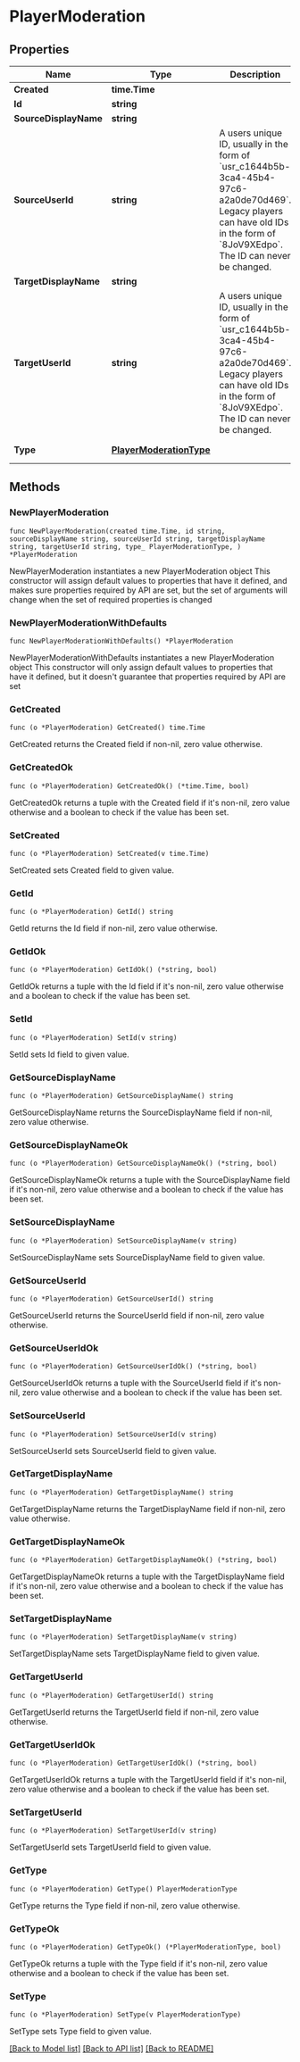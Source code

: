# PlayerModeration

## Properties

Name | Type | Description | Notes
------------ | ------------- | ------------- | -------------
**Created** | **time.Time** |  | 
**Id** | **string** |  | 
**SourceDisplayName** | **string** |  | 
**SourceUserId** | **string** | A users unique ID, usually in the form of &#x60;usr_c1644b5b-3ca4-45b4-97c6-a2a0de70d469&#x60;. Legacy players can have old IDs in the form of &#x60;8JoV9XEdpo&#x60;. The ID can never be changed. | 
**TargetDisplayName** | **string** |  | 
**TargetUserId** | **string** | A users unique ID, usually in the form of &#x60;usr_c1644b5b-3ca4-45b4-97c6-a2a0de70d469&#x60;. Legacy players can have old IDs in the form of &#x60;8JoV9XEdpo&#x60;. The ID can never be changed. | 
**Type** | [**PlayerModerationType**](PlayerModerationType.md) |  | [default to PLAYERMODERATIONTYPE_UNMUTE]

## Methods

### NewPlayerModeration

`func NewPlayerModeration(created time.Time, id string, sourceDisplayName string, sourceUserId string, targetDisplayName string, targetUserId string, type_ PlayerModerationType, ) *PlayerModeration`

NewPlayerModeration instantiates a new PlayerModeration object
This constructor will assign default values to properties that have it defined,
and makes sure properties required by API are set, but the set of arguments
will change when the set of required properties is changed

### NewPlayerModerationWithDefaults

`func NewPlayerModerationWithDefaults() *PlayerModeration`

NewPlayerModerationWithDefaults instantiates a new PlayerModeration object
This constructor will only assign default values to properties that have it defined,
but it doesn't guarantee that properties required by API are set

### GetCreated

`func (o *PlayerModeration) GetCreated() time.Time`

GetCreated returns the Created field if non-nil, zero value otherwise.

### GetCreatedOk

`func (o *PlayerModeration) GetCreatedOk() (*time.Time, bool)`

GetCreatedOk returns a tuple with the Created field if it's non-nil, zero value otherwise
and a boolean to check if the value has been set.

### SetCreated

`func (o *PlayerModeration) SetCreated(v time.Time)`

SetCreated sets Created field to given value.


### GetId

`func (o *PlayerModeration) GetId() string`

GetId returns the Id field if non-nil, zero value otherwise.

### GetIdOk

`func (o *PlayerModeration) GetIdOk() (*string, bool)`

GetIdOk returns a tuple with the Id field if it's non-nil, zero value otherwise
and a boolean to check if the value has been set.

### SetId

`func (o *PlayerModeration) SetId(v string)`

SetId sets Id field to given value.


### GetSourceDisplayName

`func (o *PlayerModeration) GetSourceDisplayName() string`

GetSourceDisplayName returns the SourceDisplayName field if non-nil, zero value otherwise.

### GetSourceDisplayNameOk

`func (o *PlayerModeration) GetSourceDisplayNameOk() (*string, bool)`

GetSourceDisplayNameOk returns a tuple with the SourceDisplayName field if it's non-nil, zero value otherwise
and a boolean to check if the value has been set.

### SetSourceDisplayName

`func (o *PlayerModeration) SetSourceDisplayName(v string)`

SetSourceDisplayName sets SourceDisplayName field to given value.


### GetSourceUserId

`func (o *PlayerModeration) GetSourceUserId() string`

GetSourceUserId returns the SourceUserId field if non-nil, zero value otherwise.

### GetSourceUserIdOk

`func (o *PlayerModeration) GetSourceUserIdOk() (*string, bool)`

GetSourceUserIdOk returns a tuple with the SourceUserId field if it's non-nil, zero value otherwise
and a boolean to check if the value has been set.

### SetSourceUserId

`func (o *PlayerModeration) SetSourceUserId(v string)`

SetSourceUserId sets SourceUserId field to given value.


### GetTargetDisplayName

`func (o *PlayerModeration) GetTargetDisplayName() string`

GetTargetDisplayName returns the TargetDisplayName field if non-nil, zero value otherwise.

### GetTargetDisplayNameOk

`func (o *PlayerModeration) GetTargetDisplayNameOk() (*string, bool)`

GetTargetDisplayNameOk returns a tuple with the TargetDisplayName field if it's non-nil, zero value otherwise
and a boolean to check if the value has been set.

### SetTargetDisplayName

`func (o *PlayerModeration) SetTargetDisplayName(v string)`

SetTargetDisplayName sets TargetDisplayName field to given value.


### GetTargetUserId

`func (o *PlayerModeration) GetTargetUserId() string`

GetTargetUserId returns the TargetUserId field if non-nil, zero value otherwise.

### GetTargetUserIdOk

`func (o *PlayerModeration) GetTargetUserIdOk() (*string, bool)`

GetTargetUserIdOk returns a tuple with the TargetUserId field if it's non-nil, zero value otherwise
and a boolean to check if the value has been set.

### SetTargetUserId

`func (o *PlayerModeration) SetTargetUserId(v string)`

SetTargetUserId sets TargetUserId field to given value.


### GetType

`func (o *PlayerModeration) GetType() PlayerModerationType`

GetType returns the Type field if non-nil, zero value otherwise.

### GetTypeOk

`func (o *PlayerModeration) GetTypeOk() (*PlayerModerationType, bool)`

GetTypeOk returns a tuple with the Type field if it's non-nil, zero value otherwise
and a boolean to check if the value has been set.

### SetType

`func (o *PlayerModeration) SetType(v PlayerModerationType)`

SetType sets Type field to given value.



[[Back to Model list]](../README.md#documentation-for-models) [[Back to API list]](../README.md#documentation-for-api-endpoints) [[Back to README]](../README.md)


